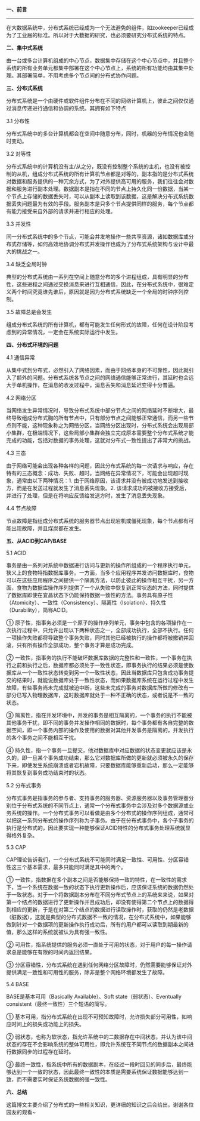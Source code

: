 **一、前言**

****
在大数据系统中，分布式系统已经成为一个无法避免的组件，如zookeeper已经成为了工业届的标准。所以对于大数据的研究，也必须要研究分布式系统的特点。

**二、集中式系统**

由一台或多台计算机组成的中心节点，数据集中存储在这个中心节点中，并且整个系统的所有业务单元都集中部署在这个中心节点上，系统的所有功能均由其集中处理。其部署简单，不用考虑多个节点间的分布式协作问题。

**三、分布式系统**

分布式系统是一个由硬件或软件组件分布在不同的网络计算机上，彼此之间仅仅通过消息传递进行通信和协调的系统。其拥有如下特点

3.1 分布性

分布式系统中的多台计算机都会在空间中随意分布，同时，机器的分布情况也会随时变动。

3.2 对等性

分布式系统中的计算机没有主/从之分，既没有控制整个系统的主机，也没有被控制的从机，组成分布式系统的所有计算机节点都是对等的，副本指的是分布式系统对数据和服务提供的一种冗余方式，为了对外提供高可用的服务，我们往往会对数据和服务进行副本处理。数据副本是指在不同的节点上持久化同一份数据，当某一个节点上存储的数据丢失时，可以从副本上读取到该数据，这是解决分布式系统数据丢失问题最为有效的手段。服务副本是只多个节点提供同样的服务，每个节点都有能力接受来自外部的请求并进行相应的处理。

3.3 并发性

同一分布式系统中的多个节点，可能会并发地操作一些共享资源，诸如数据库或分布式存储等，如何高效地协调分布式并发操作也成为了分布式系统架构与设计中最大的挑战之一。

3.4 缺乏全局时钟

典型的分布式系统由一系列在空间上随意分布的多个进程组成，具有明显的分布性，这些进程之间通过交换消息来进行互相通信，因此，在分布式系统中，很难定义两个时间究竟谁先谁后，原因就是因为分布式系统缺乏一个全局的时钟序列控制。

3.5 故障总是会发生

组成分布式系统的所有计算机，都有可能发生任何形式的故障，任何在设计阶段考虑到的异常情况，一定会在系统实际运行中发生。

**四、分布式环境的问题**

4.1 通信异常

从集中式到分布式，必然引入了网络因素，而由于网络本身的不可靠性，因此就引入了额外的问题。分布式系统各节点之间的网络通信能够正常进行，其延时也会远大于单机操作，在消息的收发过程中，消息丢失和消息延迟变得十分普遍。

4.2 网络分区

当网络发生异常情况时，导致分布式系统中部分节点之间的网络延时不断增大，最终导致组成分布式胸的所有节点中，只有部分节点之间能够正常通信，而另一些节点则不能，这种现象称之为网络分区，当网络分区出现时，分布式系统会出现局部小集群，在极端情况下，这些局部小集群会独立完成原本需要整个分布式系统才能完成的功能，包括对数据的事务处理，这就对分布式一致性提出了非常大的挑战。

4.3 三态

由于网络可能会出现各种各样的问题，因此分布式系统的每一次请求与响应，存在特有的三态概念：成功、失败、超时。当网络在异常情况下，可能会出现超时现象，通常由以下两种情况：1.
由于网络原因，该请求并没有被成功地发送到接收方，而是在发送过程就发生了消息丢失现象。2.
该请求成功的被接收方接受后，并进行了处理，但是在将响应反馈给发送方时，发生了消息丢失现象。

4.4 节点故障

节点故障是指组成分布式系统的服务器节点出现宕机或僵死现象，每个节点都有可能出现故障，并且煤炭都在发生。

**五、从ACID到CAP/BASE**

5.1 ACID

事务是由一系列对系统中数据进行访问与更新的操作所组成的一个程序执行单元，狭义上的食物特指数据库事务。一方面，当多个应用程序并发访问数据库时，食物可以在这些应用程序之间提供一个隔离方法，以防止彼此的操作相互干扰，另一方面，食物为数据库操作序列提供了一个从失败中恢复到正常状态的方法，同时提供了数据库即使在宜昌状态下仍能保持数据一致性的方法。事务具有原子性（Atomicity）、一致性（Consistency）、隔离性（Isolation）、持久性（Durability），简称ACID。

①
原子性，指事务必须是一个原子的操作序列单元，事务中包含的各项操作在一次执行过程中，只允许出现以下两种状态之一，全部成功执行，全部不执行。任何一项操作失败都将导致整个事务失败，同时其他已经被执行的操作都将被撤销并回滚，只有所有操作全部成功，整个事务才算是成功完成。

②
一致性，指事务的执行不能破坏数据库数据的完整性和一致性，一个事务在执行之前和执行之后，数据库都必须处于一致性状态，即事务执行的结果必须是使数据库从一个一致性状态转变到另一个一致性状态，因此当数据库只包含成功事务提交的结果时，就能说数据库处于一致性状态，而如果数据库系统在运行过程中发生故障，有些事务尚未完成就被迫中断，这些未完成的事务对数据库所做的修改有一部分已写入物理数据库，这时数据库就处于一种不正确的状态，或者说是不一致的状态。

③
隔离性，指在并发环境中，并发的事务是相互隔离的，一个事务的执行不能被其他事务干扰，即不同的事务并发操作相同的数据时，每个事务都有各自完整的数据空间，即一个事务内部的操作及使用的数据对其他并发事务是隔离的，并发执行的各个事务之间不能相互干扰。

④
持久性，指一个事务一旦提交，他对数据库中对应数据的状态变更就应该是永久的，即一旦某个事务成功结束，那么它对数据库所做的更新就必须被永久的保存下来，即使发生系统崩溃或者宕机故障，只要数据库能够重新启动，那么一定能够将其恢复到事务成功结束时的状态。

5.2 分布式事务

分布式事务是指事务的参与者、支持事务的服务器、资源服务器以及事务管理器分别位于分布式系统的不同节点上，通常一个分布式事务中会涉及对多个数据源或业务系统的操作。一个分布式事务可以看做是由多个分布式的操作序列组成，通常可以把这一系列分布式的操作序列称为子事务。由于在分布式事务中，各个子事务的执行是分布式的，因此要实现一种能够保证ACID特性的分布式事务处理系统就显得格外复杂。

5.3 CAP

CAP理论告诉我们，一个分布式系统不可能同时满足一致性、可用性、分区容错性这三个基本需求，最多只能同时满足其中的两个。

①
一致性，指数据在多个副本之间是否能够保持一致的特性，在一致性的需求下，当一个系统在数据一致的状态下执行更新操作后，应该保证系统的数据仍然处于一致状态。对于一个将数据副本分布在不同分布式节点上的系统来来说，如果对第一个结点的数据进行了更新操作并且成功后，却没有使得第二个节点上的数据得到相应的更新，于是在对第二个结点的数据进行读取操作时，获取的仍然是老数据（脏数据），这就是典型的分布式数据不一致的情况，在分布式系统中，如果能够做到针对一个数据项的更新操作执行成功后，所有的用户都可以读取到期最新的值，那么这样的系统就被认为具有强一致性。

② 可用性，指系统提供的服务必须一直处于可用的状态，对于用户的每一操作请求总是能够在有限的时间内返回结果。

③ 分区容错性，分布式系统在遇到任何网络分区故障时，仍然需要能够保证对外提供满足一致性和可用性的服务，除非是整个网络环境都发生了故障。

5.4 BASE

BASE是基本可用（Basically Available）、Soft state（弱状态）、Eventually
consistent（最终一致性）三个短语的简写。

① 基本可用，指分布式系统在出现不可预知故障时，允许损失部分可用性，如响应时间上的损失或功能上的损失。

②
弱状态，也称为软状态，指允许系统中的二数据存在中间状态，并认为该中间状态的存在不会影响系统的整体可用性，即允许系统在不同节点的数据副本之间进行数据同步的过程存在延时。

③
最终一致性，指系统中所有的数据副本，在经过一段时回见的同步后，最终能够达到一个一致的状态，因此最终一致性的本质是需要系统保证数据能够达到一致，而不需要实时保证系统数据的强一致性。

**六、总结**

这篇博文主要介绍了分布式的一些相关知识，更详细的知识之后会给出。谢谢各位园友的观看~

